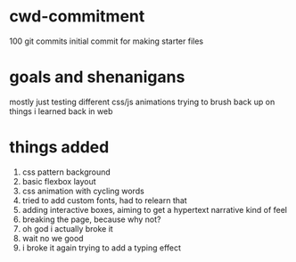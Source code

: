 # cwd-commitment
100 git commits
initial commit for making starter files

# goals and shenanigans
mostly just testing different css/js animations
trying to brush back up on things i learned back in web

# things added
1. css pattern background
1. basic flexbox layout
1. css animation with cycling words
1. tried to add custom fonts, had to relearn that
1. adding interactive boxes, aiming to get a hypertext narrative kind of feel
1. breaking the page, because why not?
1. oh god i actually broke it
1. wait no we good
1. i broke it again trying to add a typing effect

